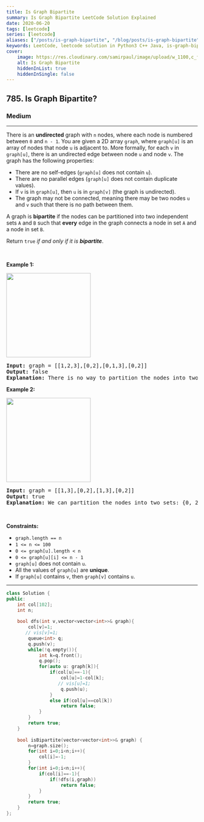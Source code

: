 ```yaml
---
title: Is Graph Bipartite
summary: Is Graph Bipartite LeetCode Solution Explained
date: 2020-06-20
tags: [leetcode]
series: [leetcode]
aliases: ["/posts/is-graph-bipartite", "/blog/posts/is-graph-bipartite", "/is-graph-bipartite"]
keywords: LeetCode, leetcode solution in Python3 C++ Java, is-graph-bipartite solution
cover:
    image: https://res.cloudinary.com/samirpaul/image/upload/w_1100,c_fit,co_rgb:FFFFFF,l_text:Arial_70_bold:Is Graph Bipartite/problem-solving.webp
    alt: Is Graph Bipartite
    hiddenInList: true
    hiddenInSingle: false
---
```



<h2>785. Is Graph Bipartite?</h2><h3>Medium</h3><hr><div><p>There is an <strong>undirected</strong> graph with <code>n</code> nodes, where each node is numbered between <code>0</code> and <code>n - 1</code>. You are given a 2D array <code>graph</code>, where <code>graph[u]</code> is an array of nodes that node <code>u</code> is adjacent to. More formally, for each <code>v</code> in <code>graph[u]</code>, there is an undirected edge between node <code>u</code> and node <code>v</code>. The graph has the following properties:</p>

<ul>
	<li>There are no self-edges (<code>graph[u]</code> does not contain <code>u</code>).</li>
	<li>There are no parallel edges (<code>graph[u]</code> does not contain duplicate values).</li>
	<li>If <code>v</code> is in <code>graph[u]</code>, then <code>u</code> is in <code>graph[v]</code> (the graph is undirected).</li>
	<li>The graph may not be connected, meaning there may be two nodes <code>u</code> and <code>v</code> such that there is no path between them.</li>
</ul>

<p>A graph is <strong>bipartite</strong> if the nodes can be partitioned into two independent sets <code>A</code> and <code>B</code> such that <strong>every</strong> edge in the graph connects a node in set <code>A</code> and a node in set <code>B</code>.</p>

<p>Return <code>true</code><em> if and only if it is <strong>bipartite</strong></em>.</p>

<p>&nbsp;</p>
<p><strong>Example 1:</strong></p>
<img alt="" src="https://assets.leetcode.com/uploads/2020/10/21/bi2.jpg" style="width: 222px; height: 222px;">
<pre><strong>Input:</strong> graph = [[1,2,3],[0,2],[0,1,3],[0,2]]
<strong>Output:</strong> false
<strong>Explanation:</strong> There is no way to partition the nodes into two independent sets such that every edge connects a node in one and a node in the other.</pre>

<p><strong>Example 2:</strong></p>
<img alt="" src="https://assets.leetcode.com/uploads/2020/10/21/bi1.jpg" style="width: 222px; height: 222px;">
<pre><strong>Input:</strong> graph = [[1,3],[0,2],[1,3],[0,2]]
<strong>Output:</strong> true
<strong>Explanation:</strong> We can partition the nodes into two sets: {0, 2} and {1, 3}.</pre>

<p>&nbsp;</p>
<p><strong>Constraints:</strong></p>

<ul>
	<li><code>graph.length == n</code></li>
	<li><code>1 &lt;= n &lt;= 100</code></li>
	<li><code>0 &lt;= graph[u].length &lt; n</code></li>
	<li><code>0 &lt;= graph[u][i] &lt;= n - 1</code></li>
	<li><code>graph[u]</code>&nbsp;does not contain&nbsp;<code>u</code>.</li>
	<li>All the values of <code>graph[u]</code> are <strong>unique</strong>.</li>
	<li>If <code>graph[u]</code> contains <code>v</code>, then <code>graph[v]</code> contains <code>u</code>.</li>
</ul>
</div>

---




```cpp
class Solution {
public:
    int col[102];
    int n;
    
    bool dfs(int v,vector<vector<int>>& graph){
        col[v]=1;
       // vis[v]=1;
        queue<int> q;
        q.push(v);
        while(!q.empty()){
            int k=q.front();
            q.pop();
            for(auto u: graph[k]){
                if(col[u]==-1){
                    col[u]=1-col[k];
                   // vis[u]=1;
                    q.push(u);
                }
                else if(col[u]==col[k])
                    return false;
            }
        }
        return true;
    }
    
    bool isBipartite(vector<vector<int>>& graph) {
        n=graph.size();
        for(int i=0;i<n;i++){
            col[i]=-1;
        }
        for(int i=0;i<n;i++){
            if(col[i]==-1){
                if(!dfs(i,graph))
                    return false;
            }
        }
        return true;
    }
};
```
